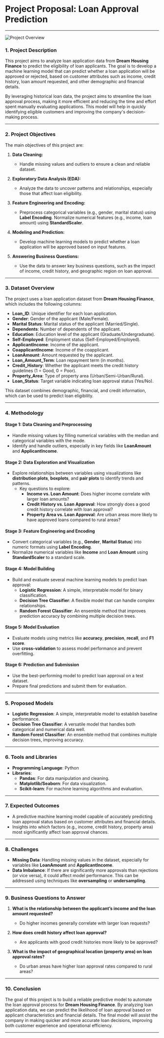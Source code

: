 # **Project Proposal: Loan Approval Prediction**

---

![Project Overview](Loan_Approval_Prediction_Project_image.jpg)


### **1. Project Description**

This project aims to analyze loan application data from **Dream Housing Finance** to predict the eligibility of loan applicants. The goal is to develop a machine learning model that can predict whether a loan application will be approved or rejected, based on customer attributes such as income, credit history, loan amount requested, and other demographic and financial details.

By leveraging historical loan data, the project aims to streamline the loan approval process, making it more efficient and reducing the time and effort spent manually evaluating applications. This model will help in quickly identifying eligible customers and improving the company's decision-making process.

---

### **2. Project Objectives**

The main objectives of this project are:

1. **Data Cleaning:**
   - Handle missing values and outliers to ensure a clean and reliable dataset.

2. **Exploratory Data Analysis (EDA):**
   - Analyze the data to uncover patterns and relationships, especially those that affect loan eligibility.

3. **Feature Engineering and Encoding:**
   - Preprocess categorical variables (e.g., gender, marital status) using **Label Encoding**. Normalize numerical features (e.g., income, loan amount) using **StandardScaler**.

4. **Modeling and Prediction:**
   - Develop machine learning models to predict whether a loan application will be approved based on input features.

5. **Answering Business Questions:**
   - Use the data to answer key business questions, such as the impact of income, credit history, and geographic region on loan approval.

---

### **3. Dataset Overview**

The project uses a loan application dataset from **Dream Housing Finance**, which includes the following columns:

- **Loan_ID**: Unique identifier for each loan application.
- **Gender**: Gender of the applicant (Male/Female).
- **Marital Status**: Marital status of the applicant (Married/Single).
- **Dependents**: Number of dependents of the applicant.
- **Education**: Education level of the applicant (Graduate/Undergraduate).
- **Self-Employed**: Employment status (Self-Employed/Employed).
- **ApplicantIncome**: Income of the applicant.
- **CoapplicantIncome**: Income of the coapplicant.
- **LoanAmount**: Amount requested by the applicant.
- **Loan_Amount_Term**: Loan repayment term (in months).
- **Credit_History**: Whether the applicant meets the credit history guidelines (1 = Good, 0 = Poor).
- **Property_Area**: Type of property area (Urban/Semi-Urban/Rural).
- **Loan_Status**: Target variable indicating loan approval status (Yes/No).

This dataset combines demographic, financial, and credit information, which can be used to predict loan eligibility.

---

### **4. Methodology**

#### **Stage 1: Data Cleaning and Preprocessing**
- Handle missing values by filling numerical variables with the median and categorical variables with the mode.
- Identify and handle outliers, especially in key fields like **LoanAmount** and **ApplicantIncome**.

#### **Stage 2: Data Exploration and Visualization**
- Explore relationships between variables using visualizations like **distribution plots**, **boxplots**, and **pair plots** to identify trends and patterns.
  - Key questions to explore:
    - **Income vs. Loan Amount**: Does higher income correlate with larger loan amounts?
    - **Credit History vs. Loan Approval**: How strongly does a good credit history correlate with loan approval?
    - **Property Area vs. Loan Approval**: Are urban areas more likely to have approved loans compared to rural areas?

#### **Stage 3: Feature Engineering and Encoding**
- Convert categorical variables (e.g., **Gender**, **Marital Status**) into numeric formats using **Label Encoding**.
- Normalize numerical variables like **Income** and **Loan Amount** using **StandardScaler** to a standard scale.

#### **Stage 4: Model Building**
- Build and evaluate several machine learning models to predict loan approval:
  - **Logistic Regression**: A simple, interpretable model for binary classification.
  - **Decision Tree Classifier**: A flexible model that can handle complex relationships.
  - **Random Forest Classifier**: An ensemble method that improves prediction accuracy by combining multiple decision trees.

#### **Stage 5: Model Evaluation**
- Evaluate models using metrics like **accuracy**, **precision**, **recall**, and **F1 score**.
- Use **cross-validation** to assess model performance and prevent overfitting.

#### **Stage 6: Prediction and Submission**
- Use the best-performing model to predict loan approval on a test dataset.
- Prepare final predictions and submit them for evaluation.

---

### **5. Proposed Models**

- **Logistic Regression**: A simple, interpretable model to establish baseline performance.
- **Decision Tree Classifier**: A versatile model that handles both categorical and numerical data well.
- **Random Forest Classifier**: An ensemble method that combines multiple decision trees, improving accuracy.

---

### **6. Tools and Libraries**

- **Programming Language**: Python
- **Libraries**:
  - **Pandas**: For data manipulation and cleaning.
  - **Matplotlib/Seaborn**: For data visualization.
  - **Scikit-learn**: For machine learning algorithms and evaluation.

---

### **7. Expected Outcomes**

- A predictive machine learning model capable of accurately predicting loan approval status based on customer attributes and financial details.
- Insights into which factors (e.g., income, credit history, property area) most significantly affect loan approval chances.

---

### **8. Challenges**

- **Missing Data**: Handling missing values in the dataset, especially for variables like **LoanAmount** and **ApplicantIncome**.
- **Data Imbalance**: If there are significantly more approvals than rejections (or vice versa), it could affect model performance. This can be addressed using techniques like **oversampling** or **undersampling**.

---

### **9. Business Questions to Answer**

1. **What is the relationship between the applicant’s income and the loan amount requested?**
   - Do higher incomes generally correlate with larger loan requests?

2. **How does credit history affect loan approval?**
   - Are applicants with good credit histories more likely to be approved?

3. **What is the impact of geographical location (property area) on loan approval rates?**
   - Do urban areas have higher loan approval rates compared to rural areas?

---

### **10. Conclusion**

The goal of this project is to build a reliable predictive model to automate the loan approval process for **Dream Housing Finance**. By analyzing loan application data, we can predict the likelihood of loan approval based on applicant characteristics and financial details. The final model will assist the company in making quicker and more accurate loan decisions, improving both customer experience and operational efficiency.

---
